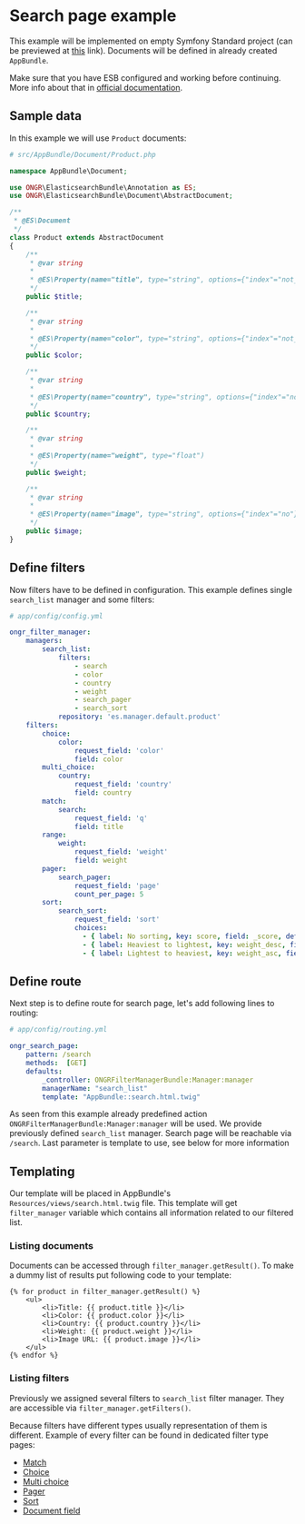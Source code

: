 # Search page example

This example will be implemented on empty Symfony Standard project (can be previewed at [this](https://github.com/symfony/symfony-standard/tree/master) link).
Documents will be defined in already created `AppBundle`.

Make sure that you have ESB configured and working before continuing. More info about that in [official documentation](https://github.com/ongr-io/ElasticsearchBundle/blob/master/Resources/doc/setup.md).

## Sample data
In this example we will use `Product` documents:

```php
# src/AppBundle/Document/Product.php

namespace AppBundle\Document;

use ONGR\ElasticsearchBundle\Annotation as ES;
use ONGR\ElasticsearchBundle\Document\AbstractDocument;

/**
 * @ES\Document
 */
class Product extends AbstractDocument
{
    /**
     * @var string
     *
     * @ES\Property(name="title", type="string", options={"index"="not_analyzed"})
     */
    public $title;

    /**
     * @var string
     *
     * @ES\Property(name="color", type="string", options={"index"="not_analyzed"})
     */
    public $color;

    /**
     * @var string
     *
     * @ES\Property(name="country", type="string", options={"index"="not_analyzed"})
     */
    public $country;

    /**
     * @var string
     *
     * @ES\Property(name="weight", type="float")
     */
    public $weight;

    /**
     * @var string
     *
     * @ES\Property(name="image", type="string", options={"index"="no"})
     */
    public $image;
}

```

## Define filters
Now filters have to be defined in configuration. This example defines single `search_list` manager and some filters:

```yaml
# app/config/config.yml

ongr_filter_manager:
    managers:
        search_list:
            filters:
                - search
                - color
                - country
                - weight
                - search_pager
                - search_sort
            repository: 'es.manager.default.product'
    filters:
        choice:
            color:
                request_field: 'color'
                field: color
        multi_choice:
            country:
                request_field: 'country'
                field: country
        match:
            search:
                request_field: 'q'
                field: title
        range:
            weight:
                request_field: 'weight'
                field: weight
        pager:
            search_pager:
                request_field: 'page'
                count_per_page: 5
        sort:
            search_sort:
                request_field: 'sort'
                choices:
                  - { label: No sorting, key: score, field: _score, default: true }
                  - { label: Heaviest to lightest, key: weight_desc, field: weight, order: desc }
                  - { label: Lightest to heaviest, key: weight_asc, field: weight, order: asc  }
```

## Define route

Next step is to define route for search page, let's add following lines to routing:
```yaml
# app/config/routing.yml

ongr_search_page:
    pattern: /search
    methods:  [GET]
    defaults:
        _controller: ONGRFilterManagerBundle:Manager:manager
        managerName: "search_list"
        template: "AppBundle::search.html.twig"
```

As seen from this example already predefined action `ONGRFilterManagerBundle:Manager:manager` will be used. We provide previously defined `search_list` manager. Search page will be reachable via `/search`.
Last parameter is template to use, see below for more information

## Templating

Our template will be placed in AppBundle's `Resources/views/search.html.twig` file. This template will get `filter_manager` variable which contains all information related to our filtered list.

### Listing documents

Documents can be accessed through `filter_manager.getResult()`. To make a dummy list of results put following code to your template:

```twig
{% for product in filter_manager.getResult() %}
    <ul>
        <li>Title: {{ product.title }}</li>
        <li>Color: {{ product.color }}</li>
        <li>Country: {{ product.country }}</li>
        <li>Weight: {{ product.weight }}</li>
        <li>Image URL: {{ product.image }}</li>
    </ul>
{% endfor %}
```

### Listing filters

Previously we assigned several filters to `search_list` filter manager. They are accessible via `filter_manager.getFilters()`.

Because filters have different types usually representation of them is different. Example of every filter can be found in dedicated filter type pages:
- [Match](../filter/match.md#usage-in-template-example)
- [Choice](../filter/choice.md#usage-in-template-example)
- [Multi choice](../filter/multi_choice.md#usage-in-template-example)
- [Pager](../filter/pager.md#usage-in-template-example)
- [Sort](../filter/sort.md#usage-in-template-example)
- [Document field](../filter/document_field.md)
